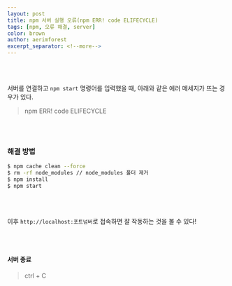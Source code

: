 ```yaml
---
layout: post
title: npm 서버 실행 오류(npm ERR! code ELIFECYCLE)
tags: [npm, 오류 해결, server]
color: brown
author: aerimforest
excerpt_separator: <!--more-->
---
```


<br><br>

서버를 연결하고 `npm start` 명령어를 입력했을 때, 아래와 같은 에러 메세지가 뜨는 경우가 있다.

> npm ERR! code ELIFECYCLE

<br><br>
### 해결 방법


```bash
$ npm cache clean --force
$ rm -rf node_modules // node_modules 폴더 제거
$ npm install
$ npm start
```



<br><br>

이후 `http://localhost:포트넘버`로 접속하면 잘 작동하는 것을 볼 수 있다! 

<br><br>
#### 서버 종료
> ctrl + C

